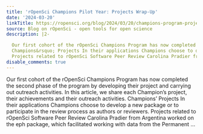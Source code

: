 ```yaml
---
title: 'rOpenSci Champions Pilot Year: Projects Wrap-Up'
date: '2024-03-20'
linkTitle: https://ropensci.org/blog/2024/03/20/champions-program-projects-cohort1/
source: Blog on rOpenSci - open tools for open science
description: |2-

  Our first cohort of the rOpenSci Champions Program has now completed the second phase of the program by developing their project and carrying out outreach activities. In this article, we share each Champion&rsquo;s project, their achievements and their outreach activities.
  Champions&rsquo; Projects In their applications Champions choose to develop a new package or to participate in the review process as authors or reviewers.
  Projects related to rOpenSci Software Peer Review Carolina Pradier from Argentina worked on the eph package, which facilitated working with data from the Permanent ...
disable_comments: true
---
```


Our first cohort of the rOpenSci Champions Program has now completed the second phase of the program by developing their project and carrying out outreach activities. In this article, we share each Champion&rsquo;s project, their achievements and their outreach activities.
Champions&rsquo; Projects In their applications Champions choose to develop a new package or to participate in the review process as authors or reviewers.
Projects related to rOpenSci Software Peer Review Carolina Pradier from Argentina worked on the eph package, which facilitated working with data from the Permanent ...